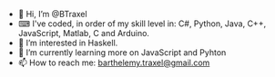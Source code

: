 - 👋 Hi, I’m @BTraxel
- ⌨ I've coded, in order of my skill level in: C#, Python, Java, C++, JavaScript, Matlab, C and Arduino.
- 👀 I’m interested in Haskell.
- 🌱 I’m currently learning more on JavaScript and Pyhton
- 📫 How to reach me: barthelemy.traxel@gmail.com

